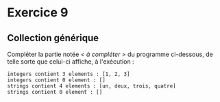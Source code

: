 # Exercice 9
## Collection générique

Compléter la partie notée _< à compléter >_ du programme ci-dessous, de telle
sorte que celui-ci affiche, à l'exécution :

```
integers contient 3 elements : [1, 2, 3]
integers contient 0 element : []
strings contient 4 elements : [un, deux, trois, quatre]
strings contient 0 element : []
```


